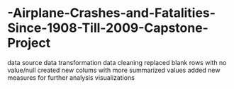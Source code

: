 # -Airplane-Crashes-and-Fatalities-Since-1908-Till-2009-Capstone-Project
data source 
data transformation
data cleaning
replaced blank rows with no value/null
created new colums with more summarized values
added new measures for further analysis
visualizations
